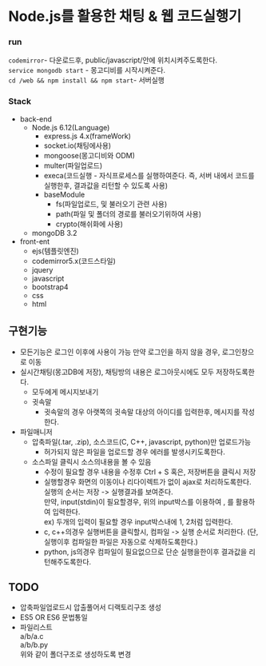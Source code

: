 # Node.js를 활용한 채팅 & 웹 코드실행기
### run
`codemirror`- 다운로드후, public/javascript/안에 위치시켜주도록한다.  
`service mongodb start` - 몽고디비를 시작시켜준다.  
`cd /web && npm install && npm start`- 서버실행

### Stack
- back-end
    - Node.js 6.12(Language)
        - express.js 4.x(frameWork)
	    - socket.io(채팅에사용)
	    - mongoose(몽고디비와 ODM)
	    - multer(파일업로드)
        - execa(코드실행 - 자식프로세스를 실행하여준다. 즉, 서버 내에서 코드를 실행한후, 결과값을 리턴할 수 있도록 사용)
	    - baseModule
	        - fs(파일업로드, 및 불러오기 관련 사용)
	        - path(파일 및 폴더의 경로를 불러오기위하여 사용)
	        - crypto(해쉬화에 사용)
    - mongoDB 3.2
- front-ent
    - ejs(템플릿엔진)
    - codemirror5.x(코드스타일)
    - jquery
    - javascript
    - bootstrap4
    - css
    - html
    
## 구현기능
- 모든기능은 로그인 이후에 사용이 가능 만약 로그인을 하지 않을 경우, 로그인창으로 이동
- 실시간채팅(몽고DB에 저장), 채팅방의 내용은 로그아웃시에도 모두 저장하도록한다.
    - 모두에게 메시지보내기
    - 귓속말
        - 귓속말의 경우 아랫쪽의 귓속말 대상의 아이디를 입력한후, 메시지를 작성한다.
- 파일매니저
    - 압축파일(.tar, .zip), 소스코드(C, C++, javascript, python)만 업로드가능
        - 허가되지 않은 파일을 업로드할 경우 에러를 발생시키도록한다.
    - 소스파일 클릭시 소스의내용을 볼 수 있음
        - 수정이 필요할 경우 내용을 수정후 Ctrl + S 혹은, 저장버튼을 클릭시 저장
        - 실행할경우 화면의 이동이나 리다이렉트가 없이 ajax로 처리하도록한다.  
        실행의 순서는 저장 -> 실행결과를 보여준다.  
        만약, input(stdin)이 필요할경우, 위의 input박스를 이용하여 , 를 활용하여 입력한다.  
        ex) 두개의 입력이 필요할 경우 input박스내에 1, 2처럼 입력한다.
        - c, c++의경우 실행버튼을 클릭할시, 컴파일 -> 실행 순서로 처리한다. (단, 실행이후 컴파일한 파일은 자동으로 삭제하도록한다.)
        - python, js의경우 컴파일이 필요없으므로 단순 실행을한이후 결과값을 리턴해주도록한다.

## TODO
- 압축파일업로드시 압출풀어서 디랙토리구조 생성
- ES5 OR ES6 문법통일
- 파일리스트  
a/b/a.c  
a/b/b.py  
위와 같이 폴더구조로 생성하도록 변경